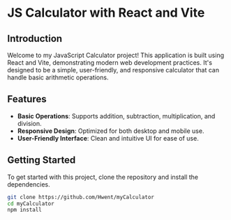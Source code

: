 # JS Calculator with React and Vite

## Introduction

Welcome to my JavaScript Calculator project! This application is built using React and Vite, demonstrating modern web development practices. It's designed to be a simple, user-friendly, and responsive calculator that can handle basic arithmetic operations.

## Features

- **Basic Operations**: Supports addition, subtraction, multiplication, and division.
- **Responsive Design**: Optimized for both desktop and mobile use.
- **User-Friendly Interface**: Clean and intuitive UI for ease of use.

## Getting Started

To get started with this project, clone the repository and install the dependencies.

```bash
git clone https://github.com/Hwent/myCalculator
cd myCalculator
npm install


